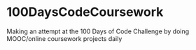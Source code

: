# 100DaysCodeCoursework
Making an attempt at the 100 Days of Code Challenge by doing MOOC/online coursework projects daily
